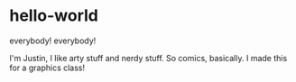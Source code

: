 # hello-world
everybody! everybody!

I'm Justin, I like arty stuff and nerdy stuff. So comics, basically.
I made this for a graphics class!
